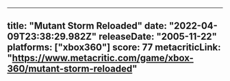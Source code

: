 
---
title: "Mutant Storm Reloaded"
date: "2022-04-09T23:38:29.982Z"
releaseDate: "2005-11-22"
platforms: ["xbox360"]
score: 77
metacriticLink: "https://www.metacritic.com/game/xbox-360/mutant-storm-reloaded"
---

